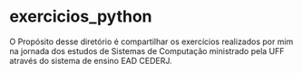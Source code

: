 # exercicios_python
O Propósito desse diretório é compartilhar os exercícios realizados por mim
na jornada dos estudos de Sistemas de Computação ministrado pela UFF através 
do sistema de ensino EAD CEDERJ.
